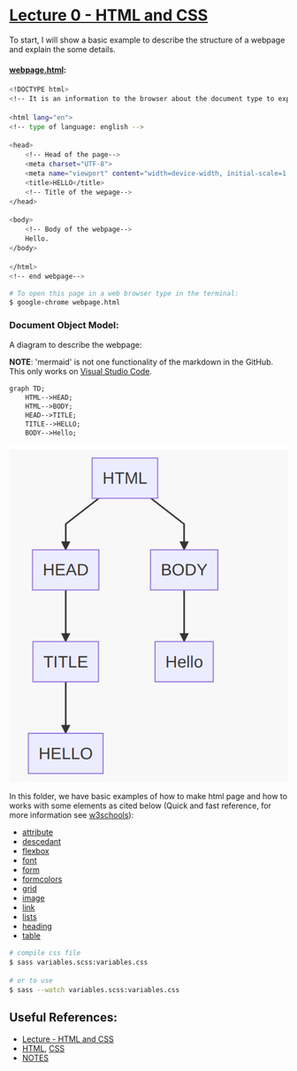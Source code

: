 # [Lecture 0 - HTML and CSS](https://cs50.harvard.edu/web/2020/weeks/0/)

To start, I will show a basic example to describe the structure of a webpage and explain the some details.

#### [webpage.html](webpage.html):

```bash
<!DOCTYPE html>
<!-- It is an information to the browser about the document type to expect -->

<html lang="en">
<!-- type of language: english -->

<head>
    <!-- Head of the page-->
    <meta charset="UTF-8">
    <meta name="viewport" content="width=device-width, initial-scale=1.0">
    <title>HELLO</title>
    <!-- Title of the wepage-->
</head>

<body>
    <!-- Body of the webpage-->
    Hello.
</body>

</html>
<!-- end webpage-->
```

```bash
# To open this page in a web browser type in the terminal:
$ google-chrome webpage.html 
```

### Document Object Model:

A diagram to describe the webpage:

**NOTE**: 'mermaid' is not one functionality of the markdown in the GitHub. This
only works on [Visual Studio Code](https://code.visualstudio.com/).

```mermaid
graph TD;
    HTML-->HEAD;
    HTML-->BODY;
    HEAD-->TITLE;
    TITLE-->HELLO;
    BODY-->Hello;
```

![](figures/diagram_html_structure.png)

In this folder, we have basic examples of how to make html page and how to works with some elements as cited below (Quick and fast reference, for more information see [w3schools]((https://www.w3schools.com/html/))):

- [attribute](html/attribute.html)
- [descedant](html/descedant.html)
- [flexbox](html/flexbox.html)
- [font](html/font.html)
- [form](html/form.html)
- [formcolors](html/formcolors.html)
- [grid](html/grid.html)
- [image](html/image.html)
- [link](html/link.html)
- [lists](html/lists.html)
- [heading](html/heading.html)
- [table](html/table.html)

```bash
# compile css file
$ sass variables.scss:variables.css

# or to use 
$ sass --watch variables.scss:variables.css
```

## Useful References:

- [Lecture - HTML and CSS](https://cs50.harvard.edu/web/2020/notes/0/#:~:text=HTML%20and%20CSS)
- [HTML](https://www.w3schools.com/html/), [CSS](https://www.w3schools.com/css/)
- [NOTES](https://cs50.harvard.edu/web/2020/notes/0/)
